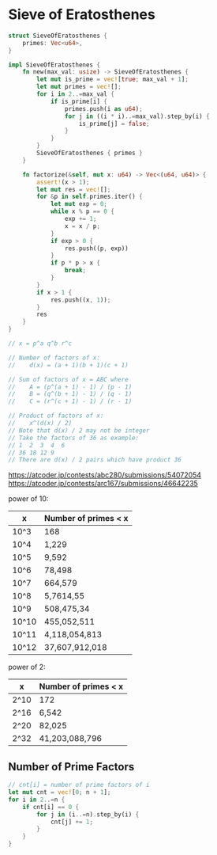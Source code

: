 # Sieve of Eratosthenes

```rust
struct SieveOfEratosthenes {
    primes: Vec<u64>,
}

impl SieveOfEratosthenes {
    fn new(max_val: usize) -> SieveOfEratosthenes {
        let mut is_prime = vec![true; max_val + 1];
        let mut primes = vec![];
        for i in 2..=max_val {
            if is_prime[i] {
                primes.push(i as u64);
                for j in ((i * i)..=max_val).step_by(i) {
                    is_prime[j] = false;
                }
            }
        }
        SieveOfEratosthenes { primes }
    }

    fn factorize(&self, mut x: u64) -> Vec<(u64, u64)> {
        assert!(x > 1);
        let mut res = vec![];
        for &p in self.primes.iter() {
            let mut exp = 0;
            while x % p == 0 {
                exp += 1;
                x = x / p;
            }
            if exp > 0 {
                res.push((p, exp))
            }
            if p * p > x {
                break;
            }
        }
        if x > 1 {
            res.push((x, 1));
        }
        res
    }
}

// x = p^a q^b r^c

// Number of factors of x:
//    d(x) = (a + 1)(b + 1)(c + 1)

// Sum of factors of x = ABC where
//    A = (p^(a + 1) - 1) / (p - 1)
//    B = (q^(b + 1) - 1) / (q - 1)
//    C = (r^(c + 1) - 1) / (r - 1)

// Product of factors of x:
//    x^(d(x) / 2)
// Note that d(x) / 2 may not be integer
// Take the factors of 36 as example:
// 1  2  3  4  6
// 36 18 12 9
// There are d(x) / 2 pairs which have product 36
```

<https://atcoder.jp/contests/abc280/submissions/54072054>
<https://atcoder.jp/contests/arc167/submissions/46642235>

power of 10:

| x | Number of primes < x |
|---------|---------|
| 10^3 | 168 |
| 10^4 | 1,229 |
| 10^5 | 9,592 |
| 10^6 | 78,498 |
| 10^7 | 664,579 |
| 10^8 | 5,7614,55 |
| 10^9 | 508,475,34 |
| 10^10 | 455,052,511 |
| 10^11 | 4,118,054,813 |
| 10^12 | 37,607,912,018 |

power of 2:

| x | Number of primes < x |
|---------|---------|
| 2^10 | 172 |
| 2^16 | 6,542 |
| 2^20 | 82,025 |
| 2^32 | 41,203,088,796 |


## Number of Prime Factors

```rust
// cnt[i] = number of prime factors of i
let mut cnt = vec![0; n + 1];
for i in 2..=n {
    if cnt[i] == 0 {
        for j in (i..=n).step_by(i) {
            cnt[j] += 1;
        }
    }
}
```